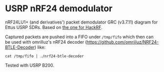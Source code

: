 # USRP nRF24 demodulator
nRF24LU1+ (and derivatives') packet demodulator GRC (v3.7.11) diagram for Ettus USRP SDRs. Based on [the one for HackRF](https://wiki.bitcraze.io/misc:hacks:hackrf).

Captured packets are pushed into a FIFO under ```/tmp/fifo``` which then can be used with omrilluz's nRF24 decoder (https://github.com/omriiluz/NRF24-BTLE-Decoder) like:

```cat /tmp/fifo | ./nrf24-btle-decoder```

Tested with USRP B200.

